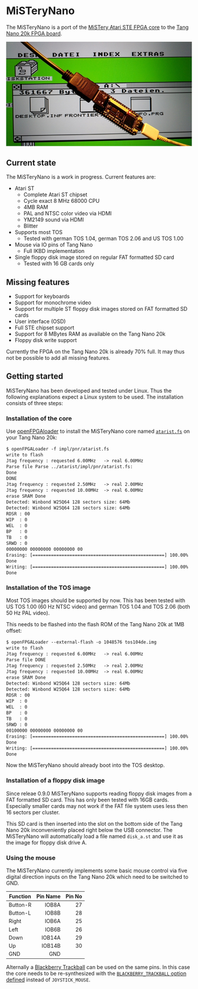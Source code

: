 # MiSTeryNano

The MiSTeryNano is a port of the
[MiSTery Atari STE FPGA core](https://github.com/gyurco/MiSTery) to the
[Tang Nano 20k FPGA board](https://wiki.sipeed.com/nano20k).

![MiSTeryNano photo](images/misterynano.jpeg)

## Current state

The MiSTeryNano is a work in progress. Current features are:

  * Atari ST
    * Complete Atari ST chipset
    * Cycle exact 8 MHz 68000 CPU
    * 4MB RAM
    * PAL and NTSC color video via HDMI
    * YM2149 sound via HDMI
    * Blitter
  * Supports most TOS
    * Tested with german TOS 1.04, german TOS 2.06 and US TOS 1.00
  * Mouse via IO pins of Tang Nano
    * Full IKBD implementation
  * Single floppy disk image stored on regular FAT formatted SD card
    * Tested with 16 GB cards only

## Missing features

  * Support for keyboards
  * Support for monochrome video
  * Support for multiple ST floppy disk images stored on FAT formatted SD cards
  * User interface (OSD)
  * Full STE chipset support
  * Support for 8 MBytes RAM as available on the Tang Nano 20k
  * Floppy disk write support

Currently the FPGA on the Tang Nano 20k is already 70% full. It may thus
not be possible to add all missing features.

## Getting started

MiSTeryNano has been developed and tested under Linux. Thus the following
explanations expect a Linux system to be used. The installation consists
of three steps:

### Installation of the core

Use [openFPGAloader](https://github.com/trabucayre/openFPGALoader) to install the MiSTeryNano core named [```atarist.fs```](https://github.com/harbaum/MiSTeryNano/releases) on your Tang Nano 20k:

```
$ openFPGALoader -f impl/pnr/atarist.fs 
write to flash
Jtag frequency : requested 6.00MHz   -> real 6.00MHz  
Parse file Parse ../atarist/impl/pnr/atarist.fs: 
Done
DONE
Jtag frequency : requested 2.50MHz   -> real 2.00MHz  
Jtag frequency : requested 10.00MHz  -> real 6.00MHz  
erase SRAM Done
Detected: Winbond W25Q64 128 sectors size: 64Mb
Detected: Winbond W25Q64 128 sectors size: 64Mb
RDSR : 00
WIP  : 0
WEL  : 0
BP   : 0
TB   : 0
SRWD : 0
00000000 00000000 00000000 00
Erasing: [==================================================] 100.00%
Done
Writing: [==================================================] 100.00%
Done
```

### Installation of the TOS image

Most TOS images should be supported by now. This has been tested with
US TOS 1.00 (60 Hz NTSC video) and german TOS 1.04 and TOS 2.06 (both
50 Hz PAL video).

This needs to be flashed into the flash ROM of the Tang Nano 20k at
1MB offset:

```
$ openFPGALoader --external-flash -o 1048576 tos104de.img
write to flash
Jtag frequency : requested 6.00MHz   -> real 6.00MHz  
Parse file DONE
Jtag frequency : requested 2.50MHz   -> real 2.00MHz  
Jtag frequency : requested 10.00MHz  -> real 6.00MHz  
erase SRAM Done
Detected: Winbond W25Q64 128 sectors size: 64Mb
Detected: Winbond W25Q64 128 sectors size: 64Mb
RDSR : 00
WIP  : 0
WEL  : 0
BP   : 0
TB   : 0
SRWD : 0
00100000 00000000 00000000 00
Erasing: [==================================================] 100.00%
Done
Writing: [==================================================] 100.00%
Done
```

Now the MiSTeryNano should already boot into the TOS desktop.

### Installation of a floppy disk image

Since releae 0.9.0 MiSTeryNano supports reading floppy disk images from
a FAT formatted SD card. This has only been tested with 16GB cards.
Especially smaller cards may not work if the FAT file system uses less
then 16 sectors per cluster.

This SD card is then inserted into the slot on the bottom side of the
Tang Nano 20k inconveniently placed right below the USB connector.
The MiSTeryNano will automatically load a file named ```disk_a.st```
and use it as the image for floppy disk drive A.

### Using the mouse

The MiSTeryNano currently implements some basic mouse control via
five digital direction inputs on the Tang Nano 20k which need to be
switched to GND.

| Function | Pin Name | Pin No |
|----------|---------:|-------:|
| Button-R |   IOB8A  |    27  |
| Button-L |   IOB8B  |    28  |
| Right    |   IOB6A  |    25  |
| Left     |   IOB6B  |    26  |
| Down     |  IOB14A  |    29  |
| Up       |  IOB14B  |    30  |
| GND      |     GND  |        |

Alternally a [Blackberry
Trackball](https://www.sparkfun.com/products/retired/13169) can be
used on the same pins. In this case the core needs to be
re-synthesized with the [```BLACKBERRY_TRACKBALL``` option defined](https://github.com/harbaum/MiSTeryNano/blob/654294ce95bff70d2db4991c88532ad7a3cf4b26/src/tangnano20k/top.sv#L3)
instead of ```JOYSTICK_MOUSE```.
